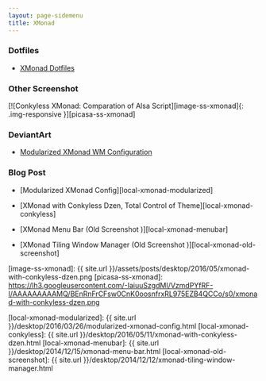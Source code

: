 ```yaml
---
layout: page-sidemenu
title: XMonad
---
```


### Dotfiles

*	[XMonad Dotfiles][dotfiles-xmonad]


### Other Screenshot

[![Conkyless XMonad: Comparation of Alsa Script][image-ss-xmonad]{: .img-responsive }][picasa-ss-xmonad]

### DeviantArt

*	[Modularized XMonad WM Configuration][deviant-xmonad]

### Blog Post

*	[Modularized XMonad Config][local-xmonad-modularized]

*	[XMonad with Conkyless Dzen, Total Control of Theme][local-xmonad-conkyless]

*	[XMonad Menu Bar (Old Screenshot )][local-xmonad-menubar]

*	[XMonad Tiling Window Manager (Old Screenshot )][local-xmonad-old-screenshot]
 
[//]: <> ( -- -- -- links below -- -- -- )

[dotfiles-xmonad]: https://github.com/epsi-rns/dotfiles/blob/master/xmonad/README.md
[deviant-xmonad]: http://nurwijayadi.deviantart.com/art/Modularized-XMonad-Config-602590322

[image-ss-xmonad]: {{ site.url }}/assets/posts/desktop/2016/05/xmonad-with-conkyless-dzen.png
[picasa-ss-xmonad]: https://lh3.googleusercontent.com/-IaiuuSzgdMI/VzmdPYfRF-I/AAAAAAAAAMQ/BEnRnFrCFsw0CnK0oosnfrxRL975EZB4QCCo/s0/xmonad-with-conkyless-dzen.png

[local-xmonad-modularized]:    {{ site.url }}/desktop/2016/03/26/modularized-xmonad-config.html
[local-xmonad-conkyless]:      {{ site.url }}/desktop/2016/05/11/xmonad-with-conkyless-dzen.html
[local-xmonad-menubar]:        {{ site.url }}/desktop/2014/12/15/xmonad-menu-bar.html
[local-xmonad-old-screenshot]: {{ site.url }}/desktop/2014/12/12/xmonad-tiling-window-manager.html
